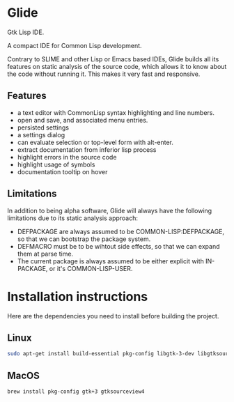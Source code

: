 # Glide

Gtk Lisp IDE.

A compact IDE for Common Lisp development.

Contrary to SLIME and other Lisp or Emacs based IDEs, Glide builds all its features on static analysis of the source
code, which allows it to know about the code without running it. This makes it very fast and responsive.

## Features

* a text editor with CommonLisp syntax highlighting and line numbers.
* open and save, and associated menu entries.
* persisted settings
* a settings dialog
* can evaluate selection or top-level form with alt-enter.
* extract documentation from inferior lisp process
* highlight errors in the source code
* highlight usage of symbols
* documentation tooltip on hover

## Limitations

In addition to being alpha software, Glide will always have the following limitations due to its static analysis approach:
* DEFPACKAGE are always assumed to be COMMON-LISP:DEFPACKAGE, so that we can bootstrap the package system.
* DEFMACRO must be to be wihtout side effects, so that we can expand them at parse time.
* The current package is always assumed to be either explicit with IN-PACKAGE, or it's COMMON-LISP-USER.

# Installation instructions

Here are the dependencies you need to install before building the project.

## Linux

```bash
sudo apt-get install build-essential pkg-config libgtk-3-dev libgtksourceview-4-dev
```

## MacOS

```bash
brew install pkg-config gtk+3 gtksourceview4
```

